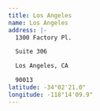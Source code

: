 ```yaml
---
title: Los Angeles
name: Los Angeles
address: |-
  1300 Factory Pl. 

  Suite 306 

  Los Angeles, CA 

  90013
latitude: -34°02'21.0"
longitude: -118°14'09.9"
---
```

